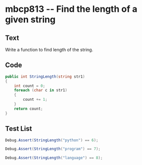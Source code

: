 # mbcp813 -- Find the length of a given string

## Text

Write a function to find length of the string.

## Code

```csharp
public int StringLength(string str1)
{
    int count = 0;
    foreach (char c in str1)
    {
        count += 1;
    }
    return count;
}
```

## Test List

```csharp
Debug.Assert(StringLength("python") == 6);
```

```csharp
Debug.Assert(StringLength("program") == 7);
```

```csharp
Debug.Assert(StringLength("language") == 8);
```
